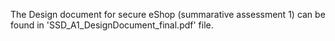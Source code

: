 The Design document for secure eShop (summarative assessment 1) can be found in 'SSD_A1_DesignDocument_final.pdf' file.
